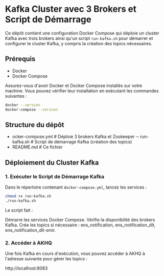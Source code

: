 # Kafka Cluster avec 3 Brokers et Script de Démarrage

Ce dépôt contient une configuration Docker Compose qui déploie un cluster Kafka avec trois brokers ainsi qu'un script `run-kafka.sh` pour démarrer et configurer le cluster Kafka, y compris la création des topics nécessaires.

## Prérequis

- Docker
- Docker Compose

Assurez-vous d'avoir Docker et Docker Compose installés sur votre machine. Vous pouvez vérifier leur installation en exécutant les commandes suivantes :

```bash
docker --version
docker-compose --version
```

## Structure du dépôt
- ocker-compose.yml # Déploie 3 brokers Kafka et Zookeeper
─ run-kafka.sh # Script de démarrage Kafka (création des topics)
- README.md # Ce fichier

## Déploiement du Cluster Kafka

### 1. Exécuter le Script de Démarrage Kafka

Dans le répertoire contenant `docker-compose.yml`, lancez les services :

```bash
chmod +x run-kafka.sh
./run-kafka.sh
```

Le script fait :

Démarre les services Docker Compose.
Vérifie la disponibilité des brokers Kafka.
Crée les topics si nécessaire : ens_notification, ens_notification_dlt, ens_notification_dlt-smir.

### 2. Accéder à AKHQ

Une fois Kafka en cours d'exécution, vous pouvez accéder à AKHQ à l'adresse suivante pour gérer les topics :

http://localhost:8083